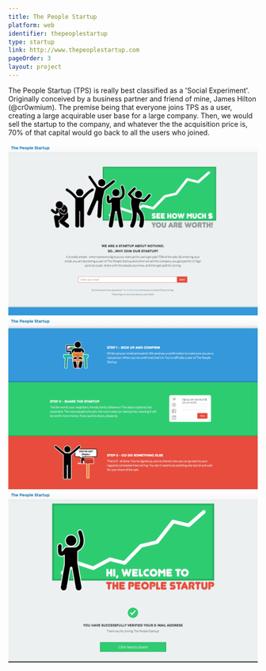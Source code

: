 ```yaml
---
title: The People Startup
platform: web
identifier: thepeoplestartup
type: startup
link: http://www.thepeoplestartup.com
pageOrder: 3
layout: project
---
```


The People Startup (TPS) is really best classified as a 'Social Experiment'. Originally conceived by a business partner and friend of mine, James Hilton (@cr0wmium). The premise being that everyone joins TPS as a user, creating a large acquirable user base for a large company. Then, we would sell the startup to the company, and whatever the the acquisition price is, 70% of that capital would go back to all the users who joined.

![Home Intro](./images/1.png)
![Explanation Section](./images/2.png)
![Confirmation of Email Submit](./images/3.png)
